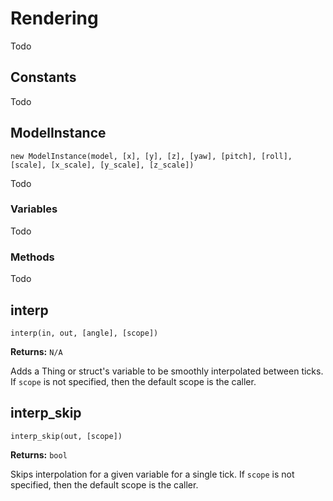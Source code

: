 # Rendering

Todo

## Constants

Todo

## ModelInstance

`new ModelInstance(model, [x], [y], [z], [yaw], [pitch], [roll], [scale], [x_scale], [y_scale], [z_scale])`

Todo

### Variables

Todo

### Methods

Todo

## interp

`interp(in, out, [angle], [scope])`

**Returns:** `N/A`

Adds a Thing or struct's variable to be smoothly interpolated between ticks. If `scope` is not specified, then the default scope is the caller.

## interp_skip

`interp_skip(out, [scope])`

**Returns:** `bool`

Skips interpolation for a given variable for a single tick. If `scope` is not specified, then the default scope is the caller.